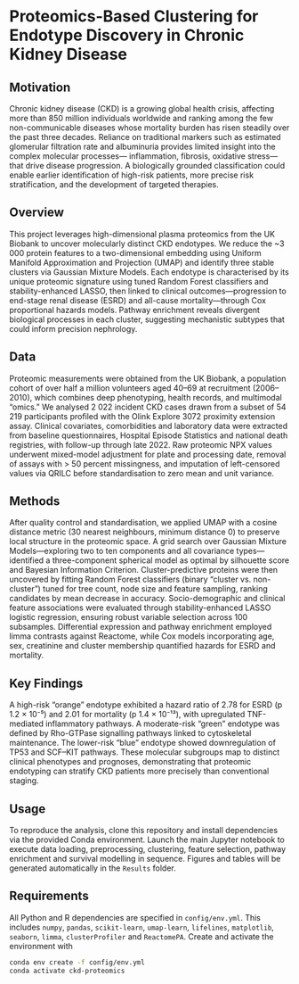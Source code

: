 # Proteomics-Based Clustering for Endotype Discovery in Chronic Kidney Disease

## Motivation

Chronic kidney disease (CKD) is a growing global health crisis, affecting more than 850 million individuals worldwide and ranking among the few non-communicable diseases whose mortality burden has risen steadily over the past three decades. Reliance on traditional markers such as estimated glomerular filtration rate and albuminuria provides limited insight into the complex molecular processes— inflammation, fibrosis, oxidative stress—that drive disease progression. A biologically grounded classification could enable earlier identification of high-risk patients, more precise risk stratification, and the development of targeted therapies.

## Overview

This project leverages high-dimensional plasma proteomics from the UK Biobank to uncover molecularly distinct CKD endotypes. We reduce the ~3 000 protein features to a two-dimensional embedding using Uniform Manifold Approximation and Projection (UMAP) and identify three stable clusters via Gaussian Mixture Models. Each endotype is characterised by its unique proteomic signature using tuned Random Forest classifiers and stability-enhanced LASSO, then linked to clinical outcomes—progression to end-stage renal disease (ESRD) and all-cause mortality—through Cox proportional hazards models. Pathway enrichment reveals divergent biological processes in each cluster, suggesting mechanistic subtypes that could inform precision nephrology.

## Data

Proteomic measurements were obtained from the UK Biobank, a population cohort of over half a million volunteers aged 40–69 at recruitment (2006–2010), which combines deep phenotyping, health records, and multimodal “omics.” We analysed 2 022 incident CKD cases drawn from a subset of 54 219 participants profiled with the Olink Explore 3072 proximity extension assay. Clinical covariates, comorbidities and laboratory data were extracted from baseline questionnaires, Hospital Episode Statistics and national death registries, with follow-up through late 2022. Raw proteomic NPX values underwent mixed-model adjustment for plate and processing date, removal of assays with > 50 percent missingness, and imputation of left-censored values via QRILC before standardisation to zero mean and unit variance.

## Methods

After quality control and standardisation, we applied UMAP with a cosine distance metric (30 nearest neighbours, minimum distance 0) to preserve local structure in the proteomic space. A grid search over Gaussian Mixture Models—exploring two to ten components and all covariance types—identified a three-component spherical model as optimal by silhouette score and Bayesian Information Criterion. Cluster-predictive proteins were then uncovered by fitting Random Forest classifiers (binary “cluster vs. non-cluster”) tuned for tree count, node size and feature sampling, ranking candidates by mean decrease in accuracy. Socio-demographic and clinical feature associations were evaluated through stability-enhanced LASSO logistic regression, ensuring robust variable selection across 100 subsamples. Differential expression and pathway enrichment employed limma contrasts against Reactome, while Cox models incorporating age, sex, creatinine and cluster membership quantified hazards for ESRD and mortality.

## Key Findings

A high-risk “orange” endotype exhibited a hazard ratio of 2.78 for ESRD (p 1.2 × 10⁻⁵) and 2.01 for mortality (p 1.4 × 10⁻¹³), with upregulated TNF-mediated inflammatory pathways. A moderate-risk “green” endotype was defined by Rho-GTPase signalling pathways linked to cytoskeletal maintenance. The lower-risk “blue” endotype showed downregulation of TP53 and SCF–KIT pathways. These molecular subgroups map to distinct clinical phenotypes and prognoses, demonstrating that proteomic endotyping can stratify CKD patients more precisely than conventional staging.

## Usage

To reproduce the analysis, clone this repository and install dependencies via the provided Conda environment. Launch the main Jupyter notebook to execute data loading, preprocessing, clustering, feature selection, pathway enrichment and survival modelling in sequence. Figures and tables will be generated automatically in the `Results` folder.

## Requirements

All Python and R dependencies are specified in `config/env.yml`. This includes `numpy`, `pandas`, `scikit-learn`, `umap-learn`, `lifelines`, `matplotlib`, `seaborn`, `limma`, `clusterProfiler` and `ReactomePA`. Create and activate the environment with  
```bash
conda env create -f config/env.yml  
conda activate ckd-proteomics  
